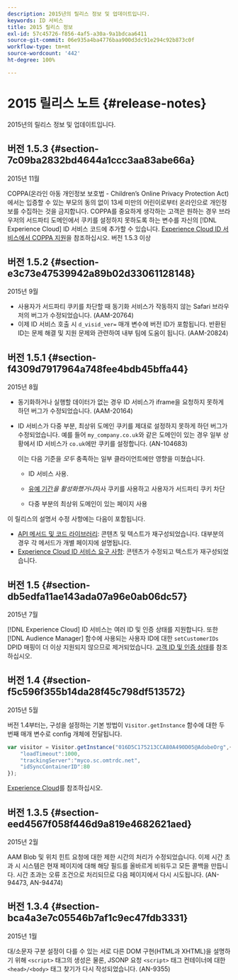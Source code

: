 ```yaml
---
description: 2015년의 릴리스 정보 및 업데이트입니다.
keywords: ID 서비스
title: 2015 릴리스 정보
exl-id: 57c45726-f856-4af5-a30a-9a1bdcaa6411
source-git-commit: 06e935a4ba4776baa900d3dc91e294c92b873c0f
workflow-type: tm+mt
source-wordcount: '442'
ht-degree: 100%

---
```


# 2015 릴리스 노트 {#release-notes}

2015년의 릴리스 정보 및 업데이트입니다.

## 버전 1.5.3 {#section-7c09ba2832bd4644a1ccc3aa83abe66a}

2015년 11월

COPPA(온라인 아동 개인정보 보호법 - Children’s Online Privacy Protection Act)에서는 입증할 수 있는 부모의 동의 없이 13세 미만의 어린이로부터 온라인으로 개인정보를 수집하는 것을 금지합니다. COPPA를 중요하게 생각하는 고객은 원하는 경우 브라우저의 서드파티 도메인에서 쿠키를 설정하지 못하도록 하는 변수를 자신의 [!DNL Experience Cloud] ID 서비스 코드에 추가할 수 있습니다. [Experience Cloud ID 서비스에서 COPPA 지원](../reference/coppa.md#concept-d7ddf81bebd74f129661fcec1ca19413)을 참조하십시오. 버전 1.5.3 이상

## 버전 1.5.2 {#section-e3c73e47539942a89b02d33061128148}

2015년 9월

* 사용자가 서드파티 쿠키를 차단할 때 동기화 서비스가 작동하지 않는 Safari 브라우저의 버그가 수정되었습니다. (AAM-20764)
* 이제 ID 서비스 호출 시 `d_visid_ver=` 매개 변수에 버전 ID가 포함됩니다. 반환된 ID는 문제 해결 및 지원 문제와 관련하여 내부 팀에 도움이 됩니다. (AAM-20824)

## 버전 1.5.1 {#section-f4309d7917964a748fee4bdb45bffa44}

2015년 8월

* 동기화하거나 실행할 데이터가 없는 경우 ID 서비스가 iframe을 요청하지 못하게 하던 버그가 수정되었습니다. (AAM-20164)
* ID 서비스가 다중 부분, 최상위 도메인 쿠키를 제대로 설정하지 못하게 하던 버그가 수정되었습니다. 예를 들어 `my_company.co.uk`와 같은 도메인이 있는 경우 일부 상황에서 ID 서비스가 `co.uk`에만 쿠키를 설정합니다. (AN-104683)

  이는 다음 기준을 *모두* 충족하는 일부 클라이언트에만 영향을 미쳤습니다.

   * ID 서비스 사용.
   * [유예 기간&#x200B;](../reference/analytics-reference/grace-period.md)*을 활성화했거나*&#x200B;자사 쿠키를 사용하고 사용자가 서드파티 쿠키 차단

   * 다중 부분의 최상위 도메인이 있는 페이지 사용

이 릴리스의 설명서 수정 사항에는 다음이 포함됩니다.

* [API 메서드 및 코드 라이브러리](../library/library.md#concept-ff27497375644a898d47984aefb21c97): 콘텐츠 및 텍스트가 재구성되었습니다. 대부분의 경우 각 메서드가 개별 페이지에 설명됩니다.
* [Experience Cloud ID 서비스 요구 사항](../reference/requirements.md): 콘텐츠가 수정되고 텍스트가 재구성되었습니다.

## 버전 1.5 {#section-db5edfa11ae143ada07a96e0ab06dc57}

2015년 7월

[!DNL Experience Cloud] ID 서비스는 여러 ID 및 인증 상태를 지원합니다. 또한 [!DNL Audience Manager] 함수에 사용되는 사용자 ID에 대한 `setCustomerIDs` DPID 매핑이 더 이상 지원되지 않으므로 제거되었습니다. [고객 ID 및 인증 상태](../reference/authenticated-state.md)를 참조하십시오.

## 버전 1.4 {#section-f5c596f355b14da28f45c798df513572}

2015년 5월

버전 1.4부터는, 구성을 설정하는 기본 방법이 `Visitor.getInstance` 함수에 대한 두 번째 매개 변수로 config 개체에 전달됩니다.

```js
var visitor = Visitor.getInstance("016D5C175213CCA80A490D05@AdobeOrg",{ 
    "loadTimeout":1000, 
    "trackingServer":"myco.sc.omtrdc.net", 
    "idSyncContainerID":80 
});
```

[Experience Cloud](../implementation-guides/setup-analytics.md#concept-9ebbea85cb844a15b557be572cd142fd)를 참조하십시오.

## 버전 1.3.5 {#section-eed4567f058f446d9a819e4682621aed}

2015년 2월

AAM Blob 및 위치 힌트 요청에 대한 제한 시간의 처리가 수정되었습니다. 이제 시간 초과 시 시스템은 현재 페이지에 대해 해당 필드를 올바르게 비워두고 모든 콜백을 만듭니다. 시간 초과는 오류 조건으로 처리되므로 다음 페이지에서 다시 시도됩니다. (AN-94473, AN-94474)

## 버전 1.3.4 {#section-bca4a3e7c05546b7af1c9ec47fdb3331}

2015년 1월

대/소문자 구분 설정이 다를 수 있는 서로 다른 DOM 구현(HTML과 XHTML)을 설명하기 위해 `<script>` 태그의 생성은 물론, JSONP 요청 `<script>` 태그 컨테이너에 대한 `<head>/<body>` 태그 찾기가 다시 작성되었습니다. (AN-9355)
